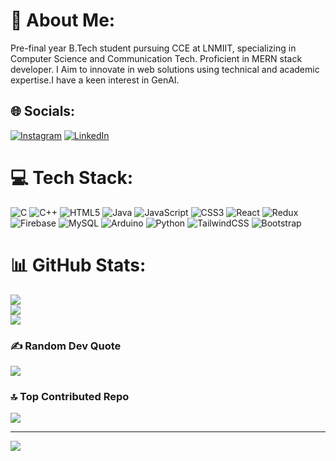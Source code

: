 # 💫 About Me:
Pre-final year B.Tech student pursuing CCE at LNMIIT, specializing in Computer Science and Communication Tech. Proficient in MERN stack developer. I Aim to innovate in web solutions using technical and academic expertise.I have a keen interest in GenAI.


## 🌐 Socials:
[![Instagram](https://img.shields.io/badge/Instagram-%23E4405F.svg?logo=Instagram&logoColor=white)](https://instagram.com/srinjoy1604) [![LinkedIn](https://img.shields.io/badge/LinkedIn-%230077B5.svg?logo=linkedin&logoColor=white)](https://linkedin.com/in/srinjoy-roy-161003251) 

# 💻 Tech Stack:
![C](https://img.shields.io/badge/c-%2300599C.svg?style=for-the-badge&logo=c&logoColor=white) ![C++](https://img.shields.io/badge/c++-%2300599C.svg?style=for-the-badge&logo=c%2B%2B&logoColor=white) ![HTML5](https://img.shields.io/badge/html5-%23E34F26.svg?style=for-the-badge&logo=html5&logoColor=white) ![Java](https://img.shields.io/badge/java-%23ED8B00.svg?style=for-the-badge&logo=openjdk&logoColor=white) ![JavaScript](https://img.shields.io/badge/javascript-%23323330.svg?style=for-the-badge&logo=javascript&logoColor=%23F7DF1E) ![CSS3](https://img.shields.io/badge/css3-%231572B6.svg?style=for-the-badge&logo=css3&logoColor=white) ![React](https://img.shields.io/badge/react-%2320232a.svg?style=for-the-badge&logo=react&logoColor=%2361DAFB) ![Redux](https://img.shields.io/badge/redux-%23593d88.svg?style=for-the-badge&logo=redux&logoColor=white) ![Firebase](https://img.shields.io/badge/firebase-%23039BE5.svg?style=for-the-badge&logo=firebase) ![MySQL](https://img.shields.io/badge/mysql-%2300000f.svg?style=for-the-badge&logo=mysql&logoColor=white) ![Arduino](https://img.shields.io/badge/-Arduino-00979D?style=for-the-badge&logo=Arduino&logoColor=white) ![Python](https://img.shields.io/badge/python-3670A0?style=for-the-badge&logo=python&logoColor=ffdd54) ![TailwindCSS](https://img.shields.io/badge/tailwindcss-%2338B2AC.svg?style=for-the-badge&logo=tailwind-css&logoColor=white) ![Bootstrap](https://img.shields.io/badge/bootstrap-%238511FA.svg?style=for-the-badge&logo=bootstrap&logoColor=white)
# 📊 GitHub Stats:
![](https://github-readme-stats.vercel.app/api?username=Srinjoy1604&theme=flag-india&hide_border=false&include_all_commits=true&count_private=true)<br/>
![](https://github-readme-streak-stats.herokuapp.com/?user=Srinjoy1604&theme=flag-india&hide_border=false)<br/>
![](https://github-readme-stats.vercel.app/api/top-langs/?username=Srinjoy1604&theme=flag-india&hide_border=false&include_all_commits=true&count_private=true&layout=compact)

### ✍️ Random Dev Quote
![](https://quotes-github-readme.vercel.app/api?type=horizontal&theme=radical)

### 🔝 Top Contributed Repo
![](https://github-contributor-stats.vercel.app/api?username=Srinjoy1604&limit=5&theme=dark&combine_all_yearly_contributions=true)

---
[![](https://visitcount.itsvg.in/api?id=Srinjoy1604&icon=5&color=0)](https://visitcount.itsvg.in)

<!-- Proudly created with GPRM ( https://gprm.itsvg.in ) -->
